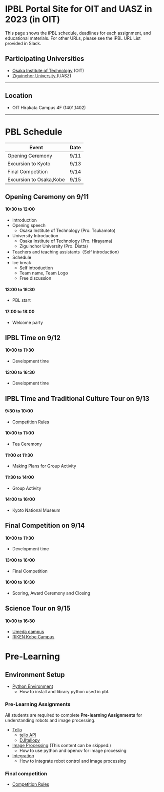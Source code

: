 #  IPBL Portal Site for OIT and UASZ in 2023 (in OIT)

This page shows the iPBL schedule, deadlines for each assignment, and educational materials. For other URLs, please see the iPBL URL List provided in Slack.

## Participating Universities
- [Osaka Institute of Technology](http://www.oit.ac.jp/english/index.html) (OIT)
- [Ziguinchor University ](https://uasz.sn/) (UASZ)
---
## Location
 - OIT Hirakata Campus 4F (1401,1402)
---
# PBL Schedule 

|Event |Date|
|-|-|
|Opening Ceremony |9/11|
|Excursion to Kyoto| 9/13|
|Final Competition | 9/14|
|Excursion to Osaka,Kobe| 9/15|

## Opening Ceremony on 9/11
#### 10:30 to	12:00
- Introduction
- Opening speech
    - Osaka Institute of Technology (Pro. Tsukamoto)
- University Introduction
    - Osaka Institute of Technology (Pro. Hirayama)
    - Ziguinchor University (Pro. Diatta)
- Teachers and teaching assistants（Self introduction）
- Schedule 
- Ice break
  - Self introduction
  - Team name, Team Logo
  - Free discussion
#### 13:00 to	16:30
- PBL start
#### 17:00 to 18:00
- Welcome party

## IPBL Time  on 9/12 
####  10:00  to 11:30 
- Development time
####  13:00  to 16:30   
- Development time

## IPBL Time and Traditional Culture Tour on 9/13
####  9:30  to 10:00 
- Competition Rules
#### 10:00 to 11:00
- Tea Ceremony 
#### 11:00 ot 11:30
- Making Plans for Group Activity
#### 11:30 to 14:00
- Group Activity
#### 14:00 to 16:00
- Kyoto National Museum


## Final Competition  on 9/14 
####  10:00  to 11:30   
- Development time
####  13:00 to 16:00
- Final Competition
####  16:00 to 16:30
- Scoring, Award Ceremony and Closing     

## Science  Tour on 9/15
#### 10:00 to 16:30
- [Umeda campus](https://www.oit.ac.jp/english/education/rd/faculty.html )
- [RIKEN Kobe Campus]( https://www.kobe.riken.jp/en/)
# Pre-Learning 
## Environment Setup
- [Python Environment](https://github.com/oit-ipbl/portal/blob/main/setup/)
  - How to install and library python used in pbl.

### Pre-Learning Assignments 
All students are required to complete **Pre-learning Assignments** for understanding robots and image processing.
- [Tello](https://github.com/oit-ipbl/robots)
  - [tello API](https://github.com/oit-ipbl/robots/blob/main/tello/simple_control.md)
  - [DJItellopy](https://github.com/oit-ipbl/robots/blob/main/tello/DJITelloPy.md)
- [Image Processing](https://github.com/oit-ipbl/image_processing)  (This content can be skipped.)
  - How to use python and opencv for image processing
- [Integration](https://github.com/oit-ipbl/Integration/)
  - How to integrate robot control and image processing



### Final competition 
-  [Competition Rules](https://github.com/oit-ipbl/final_competition)







